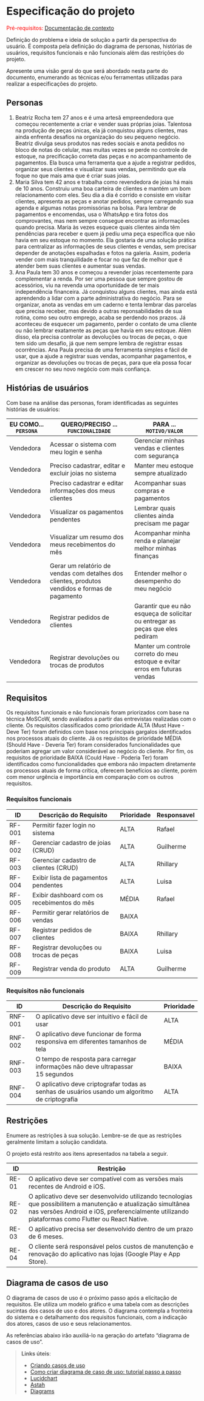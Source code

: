 # Especificação do projeto

<span style="color:red">Pré-requisitos: <a href="01-Contexto.md"> Documentação de contexto</a></span>

Definição do problema e ideia de solução a partir da perspectiva do usuário. É composta pela definição do  diagrama de personas, histórias de usuários, requisitos funcionais e não funcionais além das restrições do projeto.

Apresente uma visão geral do que será abordado nesta parte do documento, enumerando as técnicas e/ou ferramentas utilizadas para realizar a especificações do projeto.

## Personas

1. Beatriz Rocha tem 27 anos e é uma artesã empreendedora que começou recentemente a criar e vender suas próprias joias. Talentosa na produção de peças únicas, ela já conquistou alguns clientes, mas ainda enfrenta desafios na organização do seu pequeno negócio. Beatriz divulga seus produtos nas redes sociais e anota pedidos no bloco de notas do celular, mas muitas vezes se perde no controle de estoque, na precificação correta das peças e no acompanhamento de pagamentos. Ela busca uma ferramenta que a ajude a registrar pedidos, organizar seus clientes e visualizar suas vendas, permitindo que ela foque no que mais ama que é criar suas joias.
2. Maria Silva tem 42 anos e trabalha como revendedora de joias há mais de 10 anos. Construiu uma boa carteira de clientes e mantém um bom relacionamento com eles. Seu dia a dia é corrido e consiste em visitar clientes, apresenta as peças e anotar pedidos, sempre carregando sua agenda e algumas notas promissórias na bolsa. Para lembrar de pagamentos e encomendas, usa o WhatsApp e tira fotos dos comprovantes, mas nem sempre consegue encontrar as informações quando precisa. Maria às vezes esquece quais clientes ainda têm pendências para receber e quem já pediu uma peça específica que não havia em seu estoque no momento. Ela gostaria de uma solução prática para centralizar as informações de seus clientes e vendas, sem precisar depender de anotações espalhadas e fotos na galeria. Assim, poderia vender com mais tranquilidade e focar no que faz de melhor que é atender bem suas clientes e aumentar suas vendas.
3. Ana Paula tem 30 anos e começou a revender joias recentemente para complementar a renda. Por ser uma pessoa que sempre gostou de acessórios, viu na revenda uma oportunidade de ter mais independência financeira. Já conquistou alguns clientes, mas ainda está aprendendo a lidar com a parte administrativa do negócio. Para se organizar, anota as vendas em um caderno e tenta lembrar das parcelas que precisa receber, mas devido a outras reponsabilidades de sua rotina, como seu outro emprego, acaba se perdendo nos prazos. Já aconteceu de esquecer um pagamento, perder o contato de uma cliente ou não lembrar exatamente as peças que havia em seu estoque. Além disso, ela precisa controlar as devoluções ou trocas de peças, o que tem sido um desafio, já que nem sempre lembra de registrar essas ocorrências. Ana Paula precisa de uma ferramenta simples e fácil de usar, que a ajude a registrar suas vendas, acompanhar pagamentos, e organizar as devoluções ou trocas de peças, para que ela possa focar em crescer no seu novo negócio com mais confiança. 

## Histórias de usuários

Com base na análise das personas, foram identificadas as seguintes histórias de usuários:

|EU COMO... `PERSONA`| QUERO/PRECISO ... `FUNCIONALIDADE` |PARA ... `MOTIVO/VALOR`                 |
|--------------------|------------------------------------|----------------------------------------|
|Vendedora           |Acessar o sistema com meu login e senha|Gerenciar minhas vendas e clientes com segurança|
|Vendedora           |Preciso cadastrar, editar e excluir joias no sistema|Manter meu estoque sempre atualizado|
|Vendedora           |Preciso cadastrar e editar informações dos meus clientes|Acompanhar suas compras e pagamentos|
|Vendedora           |Visualizar os pagamentos pendentes|Lembrar quais clientes ainda precisam me pagar|
|Vendedora           |Visualizar um resumo dos meus recebimentos do mês|Acompanhar minha renda e planejar melhor minhas finanças|
|Vendedora           |Gerar um relatório de vendas com detalhes dos clientes, produtos vendidos e formas de pagamento|Entender melhor o desempenho do meu negócio|
|Vendedora           |Registrar pedidos de clientes|Garantir que eu não esqueça de solicitar ou entregar as peças que eles pediram|
|Vendedora           |Registrar devoluções ou trocas de produtos|Manter um controle correto do meu estoque e evitar erros em futuras vendas|

## Requisitos

Os requisitos funcionais e não funcionais foram priorizados com base na técnica MoSCoW, sendo avaliados a partir das entrevistas realizadas com o cliente. Os requisitos classificados como prioridade ALTA (Must Have - Deve Ter) foram definidos com base nos principais gargalos identificados nos processos atuais do cliente. Já os requisitos de prioridade MÉDIA (Should Have - Deveria Ter) foram considerados funcionalidades que poderiam agregar um valor considerável ao negócio do cliente. Por fim, os requisitos de prioridade BAIXA (Could Have - Poderia Ter) foram identificados como funcionalidades que embora não impactem diretamente os processos atuais de forma crítica, oferecem benefícios ao cliente, porém com menor urgência e importância em comparação com os outros requisitos.

### Requisitos funcionais

|ID    | Descrição do Requisito  | Prioridade |Responsavel|
|------|-----------------------------------------|----|----|
|RF-001| Permitir fazer login no sistema | ALTA | Rafael |
|RF-002| Gerenciar cadastro de joias (CRUD)   | ALTA | Guilherme  |
|RF-003| Gerenciar cadastro de clientes (CRUD)   | ALTA |Rhillary|
|RF-004| Exibir lista de pagamentos pendentes   | ALTA | Luisa|
|RF-005| Exibir dashboard com os recebimentos do mês   | MÉDIA |Rafael|
|RF-006| Permitir gerar relatórios de vendas   | BAIXA | |
|RF-007| Registrar pedidos de clientes   | BAIXA |Rhillary| 
|RF-008| Registrar devoluções ou trocas de peças  | BAIXA | Luisa |
|RF-009| Registrar venda do produto  | ALTA | Guilherme|


### Requisitos não funcionais

|ID     | Descrição do Requisito  |Prioridade |
|-------|-------------------------|----|
|RNF-001| O aplicativo deve ser intuitivo e fácil de usar  | ALTA | 
|RNF-002| O aplicativo deve funcionar de forma responsiva em diferentes tamanhos de tela  |  MÉDIA | 
|RNF-003| O tempo de resposta para carregar informações não deve ultrapassar 15 segundos  |  BAIXA | 
|RNF-004| O aplicativo deve criptografar todas as senhas de usuários usando um algoritmo de criptografia  |  ALTA | 

## Restrições

Enumere as restrições à sua solução. Lembre-se de que as restrições geralmente limitam a solução candidata.

O projeto está restrito aos itens apresentados na tabela a seguir.

|ID| Restrição                                             |
|--|-------------------------------------------------------|
|RE-01 | O aplicativo deve ser compatível com as versões mais recentes de Android e iOS.  |
|RE-02| O aplicativo deve ser desenvolvido utilizando tecnologias que possibilitem a manutenção e atualização simultânea nas versões Android e iOS, preferencialmente utilizando plataformas como Flutter ou React Native.        |
|RE-03| O aplicativo precisa ser desenvolvido dentro de um prazo de 6 meses.  |
|RE-04| O cliente será responsável pelos custos de manutenção e renovação do aplicativo nas lojas (Google Play e App Store). |

## Diagrama de casos de uso

O diagrama de casos de uso é o próximo passo após a elicitação de requisitos. Ele utiliza um modelo gráfico e uma tabela com as descrições sucintas dos casos de uso e dos atores. O diagrama contempla a fronteira do sistema e o detalhamento dos requisitos funcionais, com a indicação dos atores, casos de uso e seus relacionamentos.

As referências abaixo irão auxiliá-lo na geração do artefato “diagrama de casos de uso”.

> **Links úteis**:
> - [Criando casos de uso](https://www.ibm.com/docs/pt-br/engineering-lifecycle-management-suite/design-rhapsody/10.0?topic=cases-creating-use)
> - [Como criar diagrama de caso de uso: tutorial passo a passo](https://gitmind.com/pt/fazer-diagrama-de-caso-uso.html/)
> - [Lucidchart](https://www.lucidchart.com/)
> - [Astah](https://astah.net/)
> - [Diagrams](https://app.diagrams.net/)
